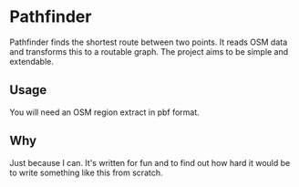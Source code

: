 # Pathfinder 

Pathfinder finds the shortest route between two points. It reads OSM data and transforms this to a routable graph. 
The project aims to be simple and extendable.

## Usage

You will need an OSM region extract in pbf format. 

## Why 

Just because I can. It's written for fun and to find out how hard it would be to write something like this from scratch.
